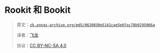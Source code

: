 # Rookit 和 Bookit

> 原文：[`zh.annas-archive.org/md5/0620030e5141cae5e6fac78b9295066a`](https://zh.annas-archive.org/md5/0620030e5141cae5e6fac78b9295066a)
> 
> 译者：[飞龙](https://github.com/wizardforcel)
> 
> 协议：[CC BY-NC-SA 4.0](http://creativecommons.org/licenses/by-nc-sa/4.0/)